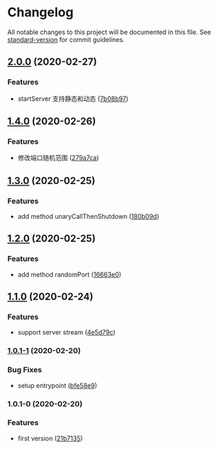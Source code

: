 # Changelog

All notable changes to this project will be documented in this file. See [standard-version](https://github.com/conventional-changelog/standard-version) for commit guidelines.

## [2.0.0](https://github.com/edvardchen/grpc-test-helper/compare/v1.4.0...v2.0.0) (2020-02-27)


### Features

* startServer 支持静态和动态 ([7b08b97](https://github.com/edvardchen/grpc-test-helper/commit/7b08b97))

## [1.4.0](https://github.com/edvardchen/grpc-test-helper/compare/v1.3.0...v1.4.0) (2020-02-26)


### Features

* 修改端口随机范围 ([279a7ca](https://github.com/edvardchen/grpc-test-helper/commit/279a7ca))

## [1.3.0](https://github.com/edvardchen/grpc-test-helper/compare/v1.2.0...v1.3.0) (2020-02-25)


### Features

* add method unaryCallThenShutdown ([180b09d](https://github.com/edvardchen/grpc-test-helper/commit/180b09d))

## [1.2.0](https://github.com/edvardchen/grpc-test-helper/compare/v1.1.0...v1.2.0) (2020-02-25)


### Features

* add method randomPort ([16663e0](https://github.com/edvardchen/grpc-test-helper/commit/16663e0))

## [1.1.0](https://github.com/edvardchen/grpc-test-helper/compare/v1.0.1-1...v1.1.0) (2020-02-24)


### Features

* support server stream ([4e5d79c](https://github.com/edvardchen/grpc-test-helper/commit/4e5d79c))

### [1.0.1-1](https://github.com/edvardchen/grpc-test-helper/compare/v1.0.1-0...v1.0.1-1) (2020-02-20)


### Bug Fixes

* setup entrypoint ([bfe58e9](https://github.com/edvardchen/grpc-test-helper/commit/bfe58e9))

### 1.0.1-0 (2020-02-20)


### Features

* first version ([21b7135](https://github.com/edvardchen/grpc-test-helper/commit/21b7135))
